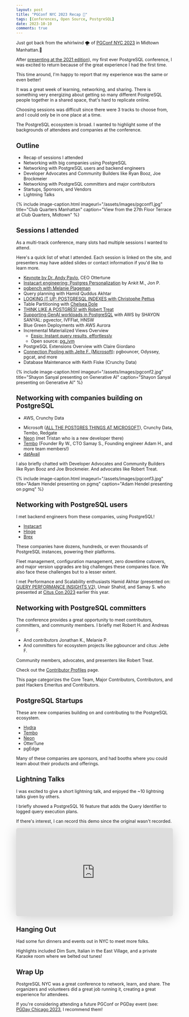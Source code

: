 ```yaml
---
layout: post
title: "PGConf NYC 2023 Recap 🐘"
tags: [Conferences, Open Source, PostgreSQL]
date: 2023-10-10
comments: true
---
```


Just got back from the whirlwind 🌪️ of [PGConf NYC 2023](https://2023.pgconf.nyc) in Midtown Manhattan.🗽

After [presenting at the 2021 edition](/blog/2021/12/06/pgconf-nyc-2021)), my first ever PostgreSQL conference, I was excited to return because of the great experience I had the first time.

This time around, I'm happy to report that my experience was the same or even better!

It was a great week of learning, networking, and sharing. There is something very energizing about getting so many different PostgreSQL people together in a shared space, that's hard to replicate online.

Choosing sessions was difficult since there were 3 tracks to choose from, and I could only be in one place at a time.

The PostgreSQL ecosystem is broad. I wanted to highlight some of the backgrounds of attendees and companies at the conference.


## Outline

* Recap of sessions I attended
* Networking with big companies using PostgreSQL
* Networking with PostgreSQL users and backend engineers
* Developer Advocates and Community Builders like Ryan Booz, Joe Brockmeier
* Networking with PostgreSQL committers and major contributors
* Startups, Sponsors, and Vendors
* Lightning Talks

{% include image-caption.html imageurl="/assets/images/pgconf1.jpg" title="Club Quarters Manhattan" caption="View from the 27th Floor Terrace at Club Quarters, Midtown" %}

## Sessions I attended

As a multi-track conference, many slots had multiple sessions I wanted to attend.

Here's a quick list of what I attended. Each session is linked on the site, and presenters may have added slides or contact information if you'd like to learn more.

* [Keynote by Dr. Andy Pavlo](https://postgresql.us/events/pgconfnyc2023/schedule/session/1424-keynote-what-goes-around-comes-around-and-around/
), CEO Ottertune
* [Instacart engineering: Postgres Personalization](https://postgresql.us/events/pgconfnyc2023/schedule/session/1412-postgres-as-personalization-engine/) by Ankit M., Jon P.
* [pgbench with Melanie Plageman](https://postgresql.us/events/pgconfnyc2023/sessions/speaker/214-melanie-plageman/)
* Query planning with Hamid Quddus Akhtar
* [LOOKING IT UP: POSTGRESQL INDEXES with Christophe Pettus](https://postgresql.us/events/pgconfnyc2023/sessions/session/1335-looking-it-up-postgresql-indexes/)
* Table Partitioning with [Chelsea Dole](https://chelseadole.com)
* [THINK LIKE A POSTGRES! with Robert Treat](https://postgresql.us/events/pgconfnyc2023/sessions/session/1321-think-like-a-postgres/)
* [Supporting GenAI workloads in PostgreSQL](https://postgresql.us/events/pgconfnyc2023/schedule/speaker/332-shayon-sanyal/) with AWS by SHAYON SANYAL: pgvector, IVFFlat, HNSW
* Blue Green Deployments with AWS Aurora
* Incremental Materialized Views Overview
    * [Epsio: Instant query results, effortlessly](https://www.epsio.io/)
    * Open source: [pg_ivm](https://github.com/sraoss/pg_ivm)
* PostgreSQL Extensions Overview with Claire Giordano
* [Connection Pooling with Jelte F. (Microsoft)](https://postgresql.us/events/pgconfnyc2023/sessions/session/1359-the-future-of-connection-pooling-pgbouncer-or-something-else/): pgbouncer, Odyssey, pgcat, and more
* Database Maintenance with Keith Fiske (Crunchy Data)

{% include image-caption.html imageurl="/assets/images/pgconf2.jpg" title="Shayon Sanyal presenting on Generative AI" caption="Shayon Sanyal presenting on Generative AI" %}

## Networking with companies building on PostgreSQL

* AWS, Crunchy Data
- Microsoft ([ALL THE POSTGRES THINGS AT MICROSOFT](https://postgresql.us/events/pgconfnyc2023/sessions/session/1450-all-the-postgres-things-at-microsoft/)), Crunchy Data, Tembo, Redgate
- [Neon](https://neon.tech) (met Tristan who is a new developer there)
- [Tembo](https://neon.tech) (Founder Ry W., CTO Samay S., Founding engineer Adam H., and more team members!)
- [datAvail](https://www.datavail.com)

I also briefly chatted with Developer Advocates and Community Builders like Ryan Booz and Joe Brockmeier. And advocates like Robert Treat.

{% include image-caption.html imageurl="/assets/images/pgconf3.jpg" title="Adam Hendel presenting on pgmq" caption="Adam Hendel presenting on pgmq" %}

## Networking with PostgreSQL users

I met backend engineers from these companies, using PostgreSQL!

- [Instacart](https://www.instacart.com)
- [Hinge](https://hinge.co)
- [Brex](https://www.brex.com)

These companies have dozens, hundreds, or even thousands of PostgreSQL instances, powering their platforms.

Fleet management, configuration management, zero downtime cutovers, and major version upgrades are big challenges these companies face. We also face these challenges but to a lesser extent.

I met Performance and Scalability enthusiasts Hamid Akhtar (presented on: [QUERY PERFORMANCE INSIGHTS V2](https://postgresql.us/events/pgconfnyc2023/schedule/session/1387-postgresql-query-performance-insights-v2/)), Umair Shahid, and Samay S. who presented at [Citus Con 2023](https://www.youtube.com/watch?v=t8rAOgDdH1U) earlier this year.

## Networking with PostgreSQL committers

The conference provides a great opportunity to meet contributors, committers, and community members. I briefly met Robert H. and Andreas F.

* And contributors Jonathan K., Melanie P.
* And committers for ecosystem projects like pgbouncer and citus: Jelte F.

Community members, advocates, and presenters like Robert Treat.

Check out the [Contributor Profiles](https://www.postgresql.org/community/contributors/) page.

This page categorizes the Core Team, Major Contributors, Contributors, and past Hackers Emeritus and Contributors.

## PostgreSQL Startups

These are new companies building on and contributing to the PostgreSQL ecosystem.

- [Hydra](https://www.hydra.so)
- [Tembo](https://tembo.io)
- [Neon](https://neon.tech)
- OtterTune
- pgEdge

Many of these companies are sponsors, and had booths where you could learn about their products and offerings.

## Lightning Talks

I was excited to give a short lightning talk, and enjoyed the ~10 lightning talks given by others.

I briefly showed a PostgreSQL 16 feature that adds the Query Identifier to logged query execution plans.

If there's interest, I can record this demo since the original wasn't recorded.

<iframe class="speakerdeck-iframe" frameborder="0" src="https://speakerdeck.com/player/bf88a177a6d74a8ebb3cc34b383b91cb" title="PGConf NYC 2023: Lightning Talk — Query Identifier" allowfullscreen="true" style="border: 0px; background: padding-box rgba(0, 0, 0, 0.1); margin: 0px; padding: 0px; border-radius: 6px; box-shadow: rgba(0, 0, 0, 0.2) 0px 5px 40px; width: 100%; height: auto; aspect-ratio: 560 / 315;" data-ratio="1.7777777777777777"></iframe>

## Hanging Out

Had some fun dinners and events out in NYC to meet more folks.

Highlights included Dim Sum, Italian in the East Village, and a private Karaoke room where we belted out tunes!

## Wrap Up

PostgreSQL NYC was a great conference to network, learn, and share. The organizers and volunteers did a great job running it, creating a great experience for attendees.

If you're considering attending a future PGConf or PGDay event (see: [PGDay Chicago 2023](/blog/2023/05/24/pgday-chicago), I recommend them!
